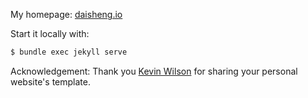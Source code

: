 My homepage: [daisheng.io](//www.daisheng.io)

Start it locally with:
```bash
$ bundle exec jekyll serve
```

Acknowledgement: Thank you [Kevin Wilson](https://github.com/khwilson/kevinhayeswilson.com) for sharing your personal website's template. 
